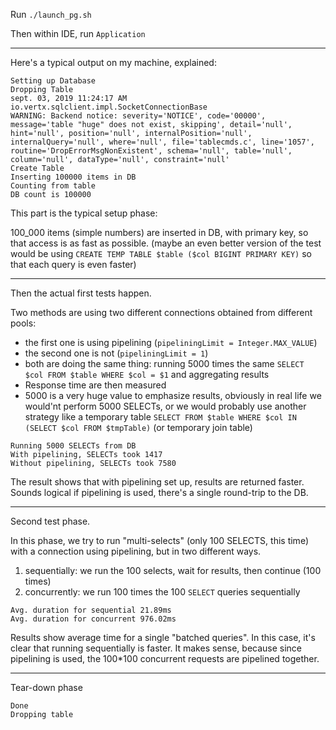 Run `./launch_pg.sh`

Then within IDE, run `Application`

-------- 


Here's a typical output on my machine, explained:

```
Setting up Database
Dropping Table
sept. 03, 2019 11:24:17 AM io.vertx.sqlclient.impl.SocketConnectionBase
WARNING: Backend notice: severity='NOTICE', code='00000', message='table "huge" does not exist, skipping', detail='null', hint='null', position='null', internalPosition='null', internalQuery='null', where='null', file='tablecmds.c', line='1057', routine='DropErrorMsgNonExistent', schema='null', table='null', column='null', dataType='null', constraint='null'
Create Table
Inserting 100000 items in DB
Counting from table
DB count is 100000
```

This part is the typical setup phase:

100_000 items (simple numbers) are inserted in DB, with primary key, so that access is as fast as possible.
(maybe an even better version of the test would be using `CREATE TEMP TABLE $table ($col BIGINT PRIMARY KEY)` so that each query is even faster)


-------

Then the actual first tests happen.


Two methods are using two different connections obtained from different pools:
* the first one is using pipelining (`pipeliningLimit = Integer.MAX_VALUE`)
* the second one is not (`pipeliningLimit = 1`)
* both are doing the same thing: running 5000 times the same `SELECT $col FROM $table WHERE $col = $1` and aggregating results
* Response time are then measured
* 5000 is a very huge value to emphasize results, obviously in real life we would'nt perform 5000 SELECTs, or we would probably use another strategy like a temporary table `SELECT FROM $table WHERE $col IN (SELECT $col FROM $tmpTable)` (or temporary join table)


```
Running 5000 SELECTs from DB
With pipelining, SELECTs took 1417
Without pipelining, SELECTs took 7580
```
The result shows that with pipelining set up, results are returned faster.
Sounds logical if pipelining is used, there's a single round-trip to the DB. 


------ 
Second test phase.


In this phase, we try to run "multi-selects" (only 100 SELECTS, this time) with a connection using pipelining, but in two different ways.

1. sequentially: we run the 100 selects, wait for results, then continue (100 times)
2. concurrently: we run 100 times the 100 `SELECT` queries sequentially

```
Avg. duration for sequential 21.89ms
Avg. duration for concurrent 976.02ms
```

Results show average time for a single "batched queries".
In this case, it's clear that running sequentially is faster.
It makes sense, because since pipelining is used, the 100*100 concurrent requests are pipelined together. 

--------

Tear-down phase


```
Done
Dropping table
```
